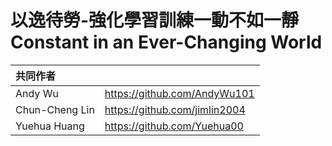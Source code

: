 # 以逸待勞-強化學習訓練一動不如一靜<br>Constant in an Ever-Changing World


|共同作者||
|:--|:--|
|Andy Wu       |https://github.com/AndyWu101|
|Chun-Cheng Lin|https://github.com/jimlin2004|
|Yuehua Huang  |https://github.com/Yuehua00|
